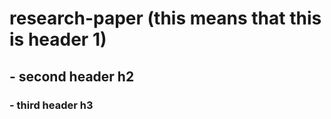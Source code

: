 # research-paper (this means that this is header 1)

## - second header h2

### - third header h3 



